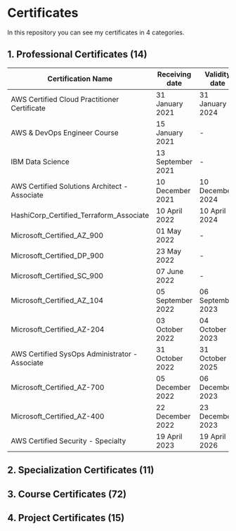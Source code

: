 # Certificates

In this repository you can see my certificates in 4 categories.

## 1. Professional Certificates (14)
   
| Certification Name | Receiving date | Validity date |
| ---                                          | ---               | ---               |
| AWS Certified Cloud Practitioner Certificate | 31 January 2021   | 31 January 2024   |
| AWS & DevOps Engineer Course                 | 15 January 2021   | -                 |
| IBM Data Science                             | 13 September 2021 | -                 |
| AWS Certified Solutions Architect - Associate| 10 December 2021  | 10 December 2024  |
| HashiCorp_Certified_Terraform_Associate      | 10 April 2022     | 10 April 2024     |
| Microsoft_Certified_AZ_900                   | 01 May 2022       | -                 |
| Microsoft_Certified_DP_900                   | 23 May 2022       | -                 |
| Microsoft_Certified_SC_900                   | 07 June 2022      | -                 |
| Microsoft_Certified_AZ_104                   | 05 September 2022 | 06 September 2023 |
| Microsoft_Certified_AZ-204                   | 03 October 2022   | 04 October 2023   |
| AWS Certified SysOps Administrator - Associate| 31 October 2022  |  31 October 2025  |
| Microsoft_Certified_AZ-700                   | 05 December 2022  | 06 December 2023  |
| Microsoft_Certified_AZ-400                   | 22 December 2022  | 23 December 2023  |
| AWS Certified Security - Specialty           | 19 April 2023     |  19 April 2026    |
  
## 2. Specialization Certificates (11)

## 3. Course Certificates (72)

## 4. Project Certificates (15)